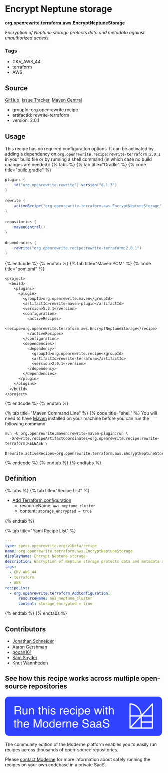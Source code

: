 # Encrypt Neptune storage

**org.openrewrite.terraform.aws.EncryptNeptuneStorage**

_Encryption of Neptune storage protects data and metadata against unauthorized access._

### Tags

* CKV_AWS_44
* terraform
* AWS

## Source

[GitHub](https://github.com/openrewrite/rewrite-terraform/blob/main/src/main/resources/META-INF/rewrite/aws.yml), [Issue Tracker](https://github.com/openrewrite/rewrite-terraform/issues), [Maven Central](https://central.sonatype.com/artifact/org.openrewrite.recipe/rewrite-terraform/2.0.1/jar)

* groupId: org.openrewrite.recipe
* artifactId: rewrite-terraform
* version: 2.0.1


## Usage

This recipe has no required configuration options. It can be activated by adding a dependency on `org.openrewrite.recipe:rewrite-terraform:2.0.1` in your build file or by running a shell command (in which case no build changes are needed): 
{% tabs %}
{% tab title="Gradle" %}
{% code title="build.gradle" %}
```groovy
plugins {
    id("org.openrewrite.rewrite") version("6.1.3")
}

rewrite {
    activeRecipe("org.openrewrite.terraform.aws.EncryptNeptuneStorage")
}

repositories {
    mavenCentral()
}

dependencies {
    rewrite("org.openrewrite.recipe:rewrite-terraform:2.0.1")
}
```
{% endcode %}
{% endtab %}
{% tab title="Maven POM" %}
{% code title="pom.xml" %}
```markup
<project>
  <build>
    <plugins>
      <plugin>
        <groupId>org.openrewrite.maven</groupId>
        <artifactId>rewrite-maven-plugin</artifactId>
        <version>5.2.1</version>
        <configuration>
          <activeRecipes>
            <recipe>org.openrewrite.terraform.aws.EncryptNeptuneStorage</recipe>
          </activeRecipes>
        </configuration>
        <dependencies>
          <dependency>
            <groupId>org.openrewrite.recipe</groupId>
            <artifactId>rewrite-terraform</artifactId>
            <version>2.0.1</version>
          </dependency>
        </dependencies>
      </plugin>
    </plugins>
  </build>
</project>
```
{% endcode %}
{% endtab %}

{% tab title="Maven Command Line" %}
{% code title="shell" %}
You will need to have [Maven](https://maven.apache.org/download.cgi) installed on your machine before you can run the following command.

```shell
mvn -U org.openrewrite.maven:rewrite-maven-plugin:run \
  -Drewrite.recipeArtifactCoordinates=org.openrewrite.recipe:rewrite-terraform:RELEASE \
  -Drewrite.activeRecipes=org.openrewrite.terraform.aws.EncryptNeptuneStorage
```
{% endcode %}
{% endtab %}
{% endtabs %}

## Definition

{% tabs %}
{% tab title="Recipe List" %}
* [Add Terraform configuration](../../terraform/addconfiguration.md)
  * resourceName: `aws_neptune_cluster`
  * content: `storage_encrypted = true`

{% endtab %}

{% tab title="Yaml Recipe List" %}
```yaml
---
type: specs.openrewrite.org/v1beta/recipe
name: org.openrewrite.terraform.aws.EncryptNeptuneStorage
displayName: Encrypt Neptune storage
description: Encryption of Neptune storage protects data and metadata against unauthorized access.
tags:
  - CKV_AWS_44
  - terraform
  - AWS
recipeList:
  - org.openrewrite.terraform.AddConfiguration:
      resourceName: aws_neptune_cluster
      content: storage_encrypted = true

```
{% endtab %}
{% endtabs %}

## Contributors
* [Jonathan Schneider](jkschneider@gmail.com)
* [Aaron Gershman](aegershman@gmail.com)
* [pocan101](jcortesd@gmail.com)
* [Sam Snyder](sam@moderne.io)
* [Knut Wannheden](knut@moderne.io)


## See how this recipe works across multiple open-source repositories

[![Moderne Link Image](/.gitbook/assets/ModerneRecipeButton.png)](https://public.moderne.io/recipes/org.openrewrite.terraform.aws.EncryptNeptuneStorage)

The community edition of the Moderne platform enables you to easily run recipes across thousands of open-source repositories.

Please [contact Moderne](https://moderne.io/product) for more information about safely running the recipes on your own codebase in a private SaaS.
